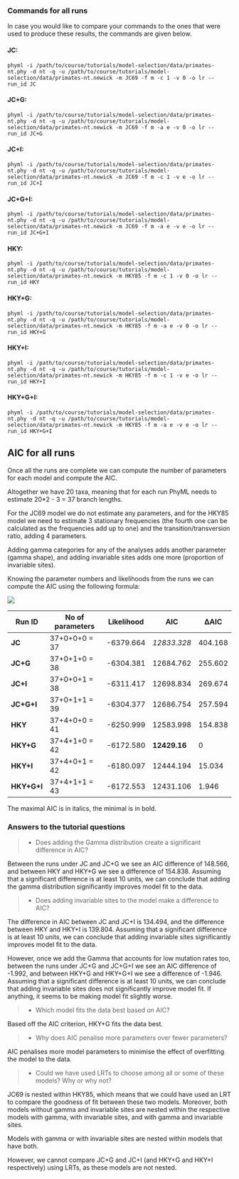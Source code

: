 ### Commands for all runs

In case you would like to compare your commands to the ones that were used to produce these results, the commands are given below.

#### JC:

`phyml -i /path/to/course/tutorials/model-selection/data/primates-nt.phy -d nt -q -u /path/to/course/tutorials/model-selection/data/primates-nt.newick -m JC69 -f m -c 1 -v 0 -o lr --run_id JC`

#### JC+G:

`phyml -i /path/to/course/tutorials/model-selection/data/primates-nt.phy -d nt -q -u /path/to/course/tutorials/model-selection/data/primates-nt.newick -m JC69 -f m -a e -v 0 -o lr --run_id JC+G`

#### JC+I:

`phyml -i /path/to/course/tutorials/model-selection/data/primates-nt.phy -d nt -q -u /path/to/course/tutorials/model-selection/data/primates-nt.newick -m JC69 -f m -c 1 -v e -o lr --run_id JC+I`

#### JC+G+I:

`phyml -i /path/to/course/tutorials/model-selection/data/primates-nt.phy -d nt -q -u /path/to/course/tutorials/model-selection/data/primates-nt.newick -m JC69 -f m -a e -v e -o lr --run_id JC+G+I`

#### HKY:

`phyml -i /path/to/course/tutorials/model-selection/data/primates-nt.phy -d nt -q -u /path/to/course/tutorials/model-selection/data/primates-nt.newick -m HKY85 -f m -c 1 -v 0 -o lr --run_id HKY`

#### HKY+G:

`phyml -i /path/to/course/tutorials/model-selection/data/primates-nt.phy -d nt -q -u /path/to/course/tutorials/model-selection/data/primates-nt.newick -m HKY85 -f m -a e -v 0 -o lr --run_id HKY+G`

#### HKY+I:

`phyml -i /path/to/course/tutorials/model-selection/data/primates-nt.phy -d nt -q -u /path/to/course/tutorials/model-selection/data/primates-nt.newick -m HKY85 -f m -c 1 -v e -o lr --run_id HKY+I`

#### HKY+G+I:

`phyml -i /path/to/course/tutorials/model-selection/data/primates-nt.phy -d nt -q -u /path/to/course/tutorials/model-selection/data/primates-nt.newick -m HKY85 -f m -a e -v e -o lr --run_id HKY+G+I`

## AIC for all runs

Once all the runs are complete we can compute the number of parameters for each model and compute the AIC.

Altogether we have 20 taxa, meaning that for each run PhyML needs to estimate 20*2 - 3 = 37 branch lengths.

For the JC69 model we do not estimate any parameters, and for the HKY85 model we need to estimate 3 stationary frequencies (the fourth one can be calculated as the frequencies add up to one) and the transition/transversion ratio, adding 4 parameters.

Adding gamma categories for any of the analyses adds another parameter (gamma shape), and adding invariable sites adds one more (proportion of invariable sites).

Knowing the parameter numbers and likelihoods from the runs we can compute the AIC using the following formula:

<img src="https://render.githubusercontent.com/render/math?math=AIC = 2k - 2\mathrm{log}(L)">

| Run ID      | No of parameters | Likelihood | AIC          | ΔAIC    |
| ----------- | ---------------- | ---------- | ------------ | ------- |
| **JC**      | 37+0+0+0 = 37    | -6379.664  | *12833.328*  | 404.168 |
| **JC+G**    | 37+0+1+0 = 38    | -6304.381  | 12684.762    | 255.602 |
| **JC+I**    | 37+0+0+1 = 38    | -6311.417  | 12698.834    | 269.674 |
| **JC+G+I**  | 37+0+1+1 = 39    | -6304.377  | 12686.754    | 257.594 |
| **HKY**     | 37+4+0+0 = 41    | -6250.999  | 12583.998    | 154.838 |
| **HKY+G**   | 37+4+1+0 = 42    | -6172.580  | **12429.16** | 0       |
| **HKY+I**   | 37+4+0+1 = 42    | -6180.097  | 12444.194    | 15.034  |
| **HKY+G+I** | 37+4+1+1 = 43    | -6172.553  | 12431.106    | 1.946   |

The maximal AIC is in italics, the minimal is in bold.

### Answers to the tutorial questions

> - Does adding the Gamma distribution create a significant difference in AIC?

Between the runs under JC and JC+G we see an AIC difference of 148.566, and between HKY and HKY+G we see a difference of 154.838. Assuming that a significant difference is at least 10 units, we can conclude that adding the gamma distribution significantly improves model fit to the data.

> - Does adding invariable sites to the model make a difference to AIC?

The difference in AIC between JC and JC+I is 134.494, and the difference between HKY and HKY+I is 139.804. Assuming that a significant difference is at least 10 units, we can conclude that adding invariable sites significantly improves model fit to the data.

However, once we add the Gamma that accounts for low mutation rates too, between the runs under JC+G and JC+G+I we see an AIC difference of -1.992, and between HKY+G and HKY+G+I we see a difference of -1.946. Assuming that a significant difference is at least 10 units, we can conclude that adding invariable sites does not significantly improve model fit. If anything, it seems to be making model fit slightly worse.

> - Which model fits the data best based on AIC?

Based off the AIC criterion, HKY+G fits the data best.

> - Why does AIC penalise more parameters over fewer parameters?

AIC penalises more model parameters to minimise the effect of overfitting the model to the data.

> - Could we have used LRTs to choose among all or some of these models? Why or why not?

JC69 is nested within HKY85, which means that we could have used an LRT to compare the goodness of fit between these two models. Moreover, both models without gamma and invariable sites are nested within the respective models with gamma, with invariable sites, and with gamma and invariable sites.

Models with gamma or with invariable sites are nested within models that have both. 

However, we cannot compare JC+G and JC+I (and HKY+G and HKY+I respectively) using LRTs, as these models are not nested.
